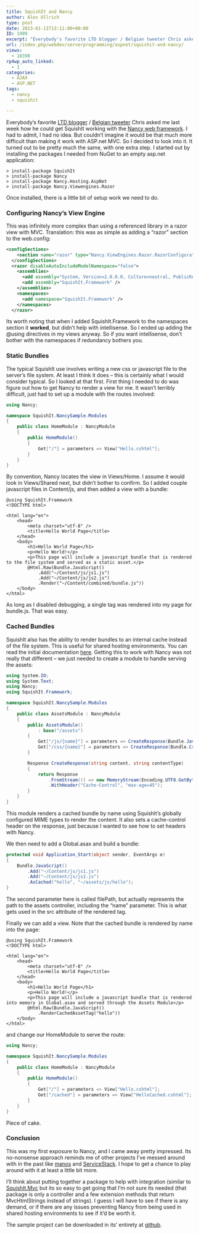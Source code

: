 ```yaml
---
title: SquishIt and Nancy
author: Alex Ullrich
type: post
date: 2013-01-11T13:11:00+00:00
ID: 1909
excerpt: "Everybody's favorite LTD blogger / Belgian tweeter Chris asked me last week how he could get SquishIt working with the Nancy web framework.  I had to admit, I had no idea.  But couldn't imagine it would be that much more difficult than making it work wi&hellip;"
url: /index.php/webdev/serverprogramming/aspnet/squishit-and-nancy/
views:
  - 18398
rp4wp_auto_linked:
  - 1
categories:
  - AJAX
  - ASP.NET
tags:
  - nancy
  - squishit

---
```

Everybody&#8217;s favorite [LTD blogger][1] / [Belgian tweeter][2] Chris asked me last week how he could get SquishIt working with the [Nancy web framework][3]. I had to admit, I had no idea. But couldn&#8217;t imagine it would be that much more difficult than making it work with ASP.net MVC. So I decided to look into it. It turned out to be pretty much the same, with one extra step. I started out by installing the packages I needed from NuGet to an empty asp.net application:

```text
> install-package SquishIt
> install-package Nancy
> install-package Nancy.Hosting.AspNet
> install-package Nancy.Viewengines.Razor
```

Once installed, there is a little bit of setup work we need to do.

### Configuring Nancy&#8217;s View Engine

This was infinitely more complex than using a referenced library in a razor view with MVC. Translation: this was as simple as adding a &#8220;razor&#8221; section to the web.config:

```xml
<configSections>
    <section name="razor" type="Nancy.ViewEngines.Razor.RazorConfigurationSection, Nancy.ViewEngines.Razor" />
  </configSections>
  <razor disableAutoIncludeModelNamespace="false">
    <assemblies>
      <add assembly="System, Version=2.0.0.0, Culture=neutral, PublicKeyToken=b77a5c561934e089" />
      <add assembly="SquishIt.Framework" />
    </assemblies>
    <namespaces>
      <add namespace="SquishIt.Framework" />
    </namespaces>
  </razor>
```

Its worth noting that when I added SquishIt.Framework to the namespaces section it **worked**, but didn&#8217;t help with intellisense. So I ended up adding the @using directives in my views anyway. So if you want intellisense, don&#8217;t bother with the namespaces if redundancy bothers you.

### Static Bundles

The typical SquishIt use involves writing a new css or javascript file to the server&#8217;s file system. At least I think it does &#8211; this is certainly what I would consider typical. So I looked at that first. First thing I needed to do was figure out how to get Nancy to render a view for me. It wasn&#8217;t terribly difficult, just had to set up a module with the routes involved:

```csharp
using Nancy;

namespace SquishIt.NancySample.Modules
{
    public class HomeModule : NancyModule
    {
        public HomeModule()
        {
            Get["/"] = parameters => View["Hello.cshtml"];
        }
    }
}
```

By convention, Nancy locates the view in Views/Home. I assume it would look in Views/Shared next, but didn&#8217;t bother to confirm. So I added couple javascript files in Content/js, and then added a view with a bundle:

```razor
@using SquishIt.Framework
<!DOCTYPE html>

<html lang="en">
    <head>
        <meta charset="utf-8" />
        <title>Hello World Page</title>
    </head>
    <body>
        <h1>Hello World Page</h1>
        <p>Hello World!</p>
        <p>This page will include a javascript bundle that is rendered to the file system and served as a static asset.</p>
        @Html.Raw(Bundle.JavaScript()
            .Add("~/Content/js/js1.js")
            .Add("~/Content/js/js2.js")
            .Render("~/Content/combined/bundle.js"))
    </body>
</html>
```

As long as I disabled debugging, a single tag was rendered into my page for bundle.js. That was easy.

### Cached Bundles

SquishIt also has the ability to render bundles to an internal cache instead of the file system. This is useful for shared hosting environments. You can read the initial documentation [here][4]. Getting this to work with Nancy was not really that different &#8211; we just needed to create a module to handle serving the assets:

```csharp
using System.IO;
using System.Text;
using Nancy;
using SquishIt.Framework;

namespace SquishIt.NancySample.Modules
{
    public class AssetsModule : NancyModule
    {
        public AssetsModule()
            : base("/assets")
        {
            Get["/js/{name}"] = parameters => CreateResponse(Bundle.JavaScript().RenderCached((string)parameters.name), Configuration.Instance.JavascriptMimeType);
            Get["/css/{name}"] = parameters => CreateResponse(Bundle.Css().RenderCached((string)parameters.name), Configuration.Instance.CssMimeType);
        }

        Response CreateResponse(string content, string contentType)
        {
            return Response
                .FromStream(() => new MemoryStream(Encoding.UTF8.GetBytes(content)), contentType)
                .WithHeader("Cache-Control", "max-age=45");
        }
    }
}
```

This module renders a cached bundle by name using SquishIt&#8217;s globally configured MIME types to render the content. It also sets a cache-control header on the response, just because I wanted to see how to set headers with Nancy.

We then need to add a Global.asax and build a bundle:

```csharp
protected void Application_Start(object sender, EventArgs e)
{
    Bundle.JavaScript()
        .Add("~/Content/js/js1.js")
        .Add("~/Content/js/js2.js")
        .AsCached("hello", "~/assets/js/hello");
}
```

The second parameter here is called filePath, but actually represents the path to the assets controller, including the &#8220;name&#8221; parameter. This is what gets used in the src attribute of the rendered tag.

Finally we can add a view. Note that the cached bundle is rendered by name into the page:

```razor
@using SquishIt.Framework
<!DOCTYPE html>

<html lang="en">
    <head>
        <meta charset="utf-8" />
        <title>Hello World Page</title>
    </head>
    <body>
        <h1>Hello World Page</h1>
        <p>Hello World!</p>
        <p>This page will include a javascript bundle that is rendered into memory in Global.asax and served through the Assets Module</p>
        @Html.Raw(Bundle.JavaScript()
            .RenderCachedAssetTag("hello"))
    </body>
</html>
```

and change our HomeModule to serve the route:

```csharp
using Nancy;

namespace SquishIt.NancySample.Modules
{
    public class HomeModule : NancyModule
    {
        public HomeModule()
        {
            Get["/"] = parameters => View["Hello.cshtml"];
            Get["/cached"] = parameters => View["HelloCached.cshtml"];
        }
    }
}
```

Piece of cake.

### Conclusion

This was my first exposure to Nancy, and I came away pretty impressed. Its no-nonsense approach reminds me of other projects I&#8217;ve messed around with in the past like [manos][5] and [ServiceStack][6]. I hope to get a chance to play around with it at least a little bit more.

I&#8217;ll think about putting together a package to help with integration (similar to [SquishIt.Mvc][7] but its so easy to get going that I&#8217;m not sure its needed (that package is only a controller and a few extension methods that return MvcHtmlStrings instead of strings). I guess I will have to see if there is any demand, or if there are any issues preventing Nancy from being used in shared hosting environments to see if it&#8217;d be worth it.

The sample project can be downloaded in its&#8217; entirety at [github][8].

 [1]: /index.php/All/?disp=authdir&author=7
 [2]: http://twitter.com/chrissie1
 [3]: http://nancyfx.org/
 [4]: https://github.com/jetheredge/SquishIt/wiki/Using-SquishIt-programmatically-without-the-file-system
 [5]: http://manosdemono.org/
 [6]: http://servicestack.net/
 [7]: http://nuget.org/packages/SquishIt.Mvc/
 [8]: https://github.com/AlexCuse/SquishIt.NancySample/tree/blog-20130111